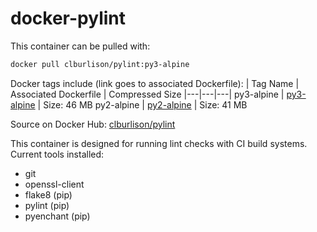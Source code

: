 docker-pylint
===

This container can be pulled with:

```bash
docker pull clburlison/pylint:py3-alpine
```

Docker tags include (link goes to associated Dockerfile):
| Tag Name | Associated Dockerfile  | Compressed Size
|---|---|---|
py3-alpine | [py3-alpine](py3-alpine/Dockerfile) | Size: 46 MB
py2-alpine | [py2-alpine](py2-alpine/Dockerfile) | Size: 41 MB

Source on Docker Hub: [clburlison/pylint](https://hub.docker.com/r/clburlison/pylint/)

This container is designed for running lint checks with CI build systems. Current tools installed:
* git
* openssl-client
* flake8 (pip)
* pylint (pip)
* pyenchant (pip)
